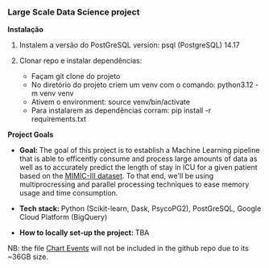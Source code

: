 ### <b> Large Scale Data Science project </b>

<b> Instalação </b>

1) Instalem a versão do PostGreSQL version: psql (PostgreSQL) 14.17

2) Clonar repo e instalar dependências:
    * Façam git clone do projeto
    * No diretório do projeto criem um venv com o comando:  python3.12 -m venv venv
    * Ativem o environment: source venv/bin/activate
    * Para instalarem as dependências corram: pip install -r requirements.txt

<b> Project Goals </b>

* <b> Goal: </b> The goal of this project is to establish a Machine Learning pipeline that is able to efficently consume and process large amounts of data as well as to accurately predict the length of stay in ICU for a given patient based on the [MIMIC-III dataset](https://mimic.mit.edu/docs/iii/). To that end, we'll be using multiprocressing and parallel processing techniques to ease memory usage and time consumption.

* <b> Tech stack: </b> Python (Scikit-learn, Dask, PsycoPG2), PostGreSQL, Google Cloud Platform (BigQuery)

* <b> How to locally set-up the project: </b> TBA

NB: the file [Chart Events](https://mimic.mit.edu/docs/iii/tables/chartevents/) will not be included in the github repo due to its ~36GB size.




